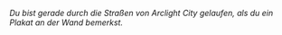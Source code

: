 _Du bist gerade durch die Straßen von Arclight City gelaufen, als du ein Plakat an der Wand bemerkst._
